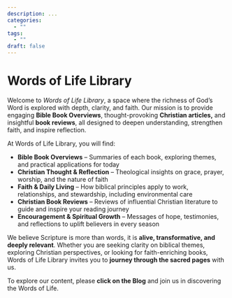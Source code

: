 ```yaml
---
description: ...
categories:
  - ""
tags:
  - ""
draft: false
---
```


# Words of Life Library

Welcome to *Words of Life Library*, a space where the richness of God’s Word is explored with depth, clarity, and faith. Our mission is to provide engaging **Bible Book Overviews**, thought-provoking **Christian articles,** and insightful **book reviews**, all designed to deepen understanding, strengthen faith, and inspire reflection.

At Words of Life Library, you will find:

- **Bible Book Overviews** – Summaries of each book, exploring themes, and practical applications for today
- **Christian Thought & Reflection** – Theological insights on grace, prayer, worship, and the nature of faith
- **Faith & Daily Living** – How biblical principles apply to work, relationships, and stewardship, including environmental care
- **Christian Book Reviews** – Reviews of influential Christian literature to guide and inspire your reading journey
- **Encouragement & Spiritual Growth** – Messages of hope, testimonies, and reflections to uplift believers in every season

We believe Scripture is more than words, it is **alive, transformative, and deeply relevant**. Whether you are seeking clarity on biblical themes, exploring Christian perspectives, or looking for faith-enriching books, Words of Life Library invites you to **journey through the sacred pages** with us.

To explore our content, please **click on the Blog** and join us in discovering the Words of Life.